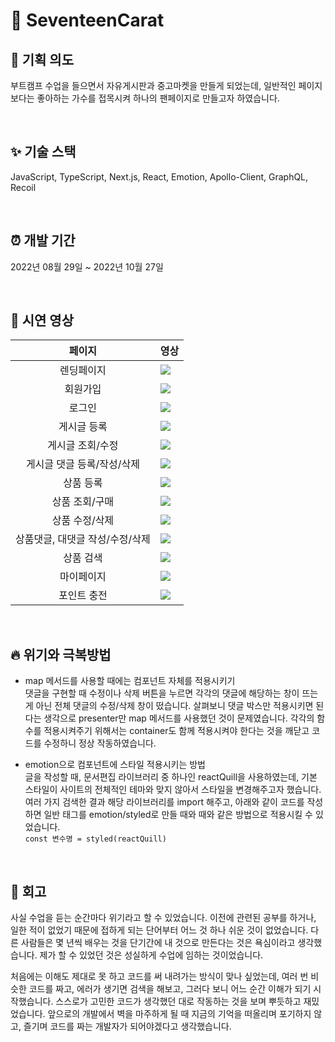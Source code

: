 # 💎 SeventeenCarat

## 🌟 기획 의도

부트캠프 수업을 들으면서 자유게시판과 중고마켓을 만들게 되었는데, 일반적인 페이지보다는 좋아하는 가수를 접목시켜 하나의 팬페이지로 만들고자 하였습니다.

<br>

## ✨ 기술 스택

JavaScript, TypeScript, Next.js, React, Emotion, Apollo-Client, GraphQL, Recoil

<br>

## ⏰ 개발 기간

2022년 08월 29일 ~ 2022년 10월 27일

<br>

## 🎥 시연 영상

|                       페이지                       | 영상                                                                                                                |
| :------------------------------------------------: | ------------------------------------------------------------------------------------------------------------------- |
|                     렌딩페이지                     | <img src="https://user-images.githubusercontent.com/110293289/219851655-0a4e13ed-eee5-4e4a-950c-6c087e46df6f.gif"/> |
|                      회원가입                      | <img src="https://user-images.githubusercontent.com/110293289/219852070-499eb575-2287-41a7-87d7-e74cc64ea23c.gif"/> |
|                       로그인                       | <img src="https://user-images.githubusercontent.com/110293289/219852032-f7c236b3-e5be-4e15-8500-462c9f620809.gif"/> |
|                    게시글 등록                     | <img src="https://user-images.githubusercontent.com/110293289/219852044-6867c5cc-a99b-4e94-9753-7af157b60b6b.gif"/> |
|                  게시글 조회/수정                  | <img src="https://user-images.githubusercontent.com/110293289/219852117-5af9f923-8093-476f-a37f-1df656b7eed4.gif"/> |
|             게시글 댓글 등록/작성/삭제             | <img src="https://user-images.githubusercontent.com/110293289/219852123-621d064a-f8ee-410e-b748-2ed7a1ef0e7d.gif"/> |
|                     상품 등록                      | <img src="https://user-images.githubusercontent.com/110293289/219852142-75ba2824-5ac4-4fc7-968a-14efb0962dd0.gif"/> |
|                   상품 조회/구매                   | <img src="https://user-images.githubusercontent.com/110293289/219852149-f711e1db-961a-49a3-909c-5db63e8f8842.gif"/> |
|                   상품 수정/삭제                   | <img src="https://user-images.githubusercontent.com/110293289/219852159-b0f397d2-ccc0-459d-98eb-bbe6b3e9bd32.gif"/> |
| 상품댓글, 대댓글 작성/수정/삭제 | <img src="https://user-images.githubusercontent.com/110293289/219852179-8b5b5693-439b-4346-be3f-933ad1df5cfc.gif"/> |
|                     상품 검색                      | <img src="https://user-images.githubusercontent.com/110293289/219852181-f0d0afca-5f2e-413d-97c9-26e501188737.gif"/> |
|                     마이페이지                     | <img src="https://user-images.githubusercontent.com/110293289/219852186-cd2c8ea7-9d2e-4783-9a4a-82ef0151f8d9.gif"/> |
|                    포인트 충전                     | <img src="https://user-images.githubusercontent.com/110293289/219852191-9997c0ed-e364-418c-a9f6-b2799b2c6ec9.gif"/> |

<br>

## 🔥 위기와 극복방법

- map 메서드를 사용할 때에는 컴포넌트 자체를 적용시키기  
  댓글을 구현할 때 수정이나 삭제 버튼을 누르면 각각의 댓글에 해당하는 창이 뜨는 게 아닌 전체 댓글의 수정/삭제 창이 떴습니다. 살펴보니 댓글 박스만 적용시키면 된다는 생각으로 presenter만 map 메서드를 사용했던 것이 문제였습니다. 각각의 함수를 적용시켜주기 위해서는 container도 함께 적용시켜야 한다는 것을 깨닫고 코드를 수정하니 정상 작동하였습니다.

- emotion으로 컴포넌트에 스타일 적용시키는 방법  
  글을 작성할 때, 문서편집 라이브러리 중 하나인 reactQuill을 사용하였는데, 기본 스타일이 사이트의 전체적인 테마와 맞지 않아서 스타일을 변경해주고자 했습니다. 여러 가지 검색한 결과 해당 라이브러리를 import 해주고, 아래와 같이 코드를 작성하면 일반 태그를 emotion/styled로 만들 때와 때와 같은 방법으로 적용시킬 수 있었습니다.  
  `const 변수명 = styled(reactQuill)`

<br>

## 🌊 회고

사실 수업을 듣는 순간마다 위기라고 할 수 있었습니다. 이전에 관련된 공부를 하거나, 일한 적이 없었기 때문에 접하게 되는 단어부터 어느 것 하나 쉬운 것이 없었습니다. 다른 사람들은 몇 년씩 배우는 것을 단기간에 내 것으로 만든다는 것은 욕심이라고 생각했습니다. 제가 할 수 있었던 것은 성실하게 수업에 임하는 것이었습니다.

처음에는 이해도 제대로 못 하고 코드를 써 내려가는 방식이 맞나 싶었는데, 여러 번 비슷한 코드를 짜고, 에러가 생기면 검색을 해보고, 그러다 보니 어느 순간 이해가 되기 시작했습니다. 스스로가 고민한 코드가 생각했던 대로 작동하는 것을 보며 뿌듯하고 재밌었습니다. 앞으로의 개발에서 벽을 마주하게 될 때 지금의 기억을 떠올리며 포기하지 않고, 즐기며 코드를 짜는 개발자가 되어야겠다고 생각했습니다.
